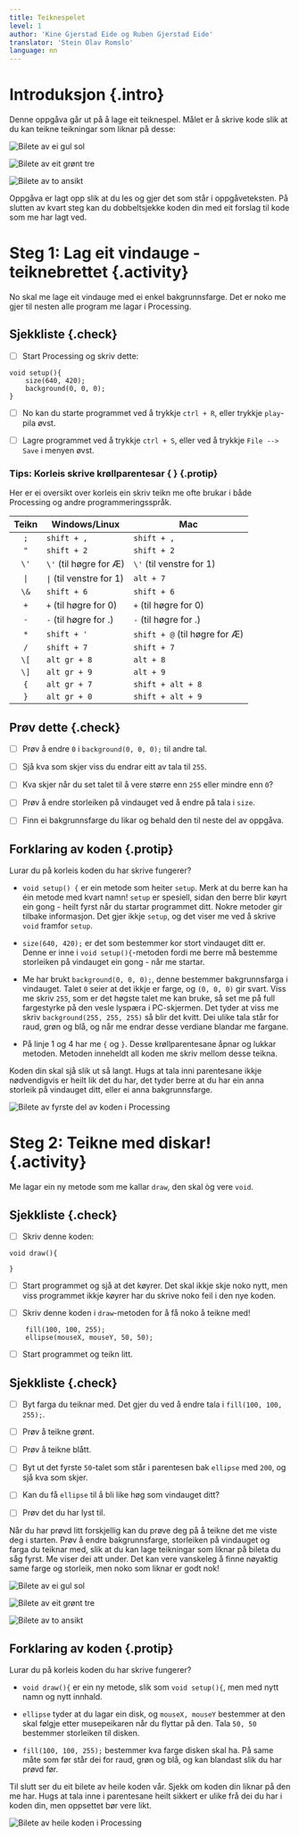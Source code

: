 ```yaml
---
title: Teiknespelet
level: 1
author: 'Kine Gjerstad Eide og Ruben Gjerstad Eide'
translator: 'Stein Olav Romslo'
language: nn
---
```



# Introduksjon {.intro}

Denne oppgåva går ut på å lage eit teiknespel. Målet er å skrive kode slik at du
kan teikne teikningar som liknar på desse:

![Bilete av ei gul sol](Gulsol.png)

![Bilete av eit grønt tre](gronttre.png)

![Bilete av to ansikt](tofjes.png)

Oppgåva er lagt opp slik at du les og gjer det som står i oppgåveteksten. På
slutten av kvart steg kan du dobbeltsjekke koden din med eit forslag til kode
som me har lagt ved.


# Steg 1: Lag eit vindauge - teiknebrettet {.activity}

No skal me lage eit vindauge med ei enkel bakgrunnsfarge. Det er noko me gjer
til nesten alle program me lagar i Processing.

## Sjekkliste {.check}

- [ ] Start Processing og skriv dette:

```Processing
void setup(){
    size(640, 420);
    background(0, 0, 0);
}
```

- [ ] No kan du starte programmet ved å trykkje `ctrl + R`, eller trykkje
  `play`-pila øvst.

- [ ] Lagre programmet ved å trykkje `ctrl + S`, eller ved å trykkje `File -->
  Save` i menyen øvst.

### Tips: Korleis skrive krøllparentesar { } {.protip}

Her er ei oversikt over korleis ein skriv teikn me ofte brukar i både Processing
og andre programmeringsspråk.

| Teikn | Windows/Linux            | Mac                           |
|:-----:| ------------------------ | ----------------------------- |
| `;`   | `shift + ,`              | `shift + ,`                   |
| `"`   | `shift + 2`              | `shift + 2`                   |
| `\'`  | `\'` (til høgre for Æ)   | `\'` (til venstre for 1)      |
| `\|`  | `\|` (til venstre for 1) | `alt + 7`                     |
| `\&`  | `shift + 6`              | `shift + 6`                   |
| `+`   | `+` (til høgre for 0)    | `+` (til høgre for 0)         |
| `-`   | `-` (til høgre for .)    | `-` (til høgre for .)         |
| `*`   | `shift + '`              | `shift + @` (til høgre for Æ) |
| `/`   | `shift + 7`              | `shift + 7`                   |
| `\[`  | `alt gr + 8`             | `alt + 8`                     |
| `\]`  | `alt gr + 9`             | `alt + 9`                     |
| `{`   | `alt gr + 7`             | `shift + alt + 8`             |
| `}`   | `alt gr + 0`             | `shift + alt + 9`             |

## Prøv dette {.check}

- [ ] Prøv å endre `0` i `background(0, 0, 0);` til andre tal.

- [ ] Sjå kva som skjer viss du endrar eitt av tala til `255`.

- [ ] Kva skjer når du set talet til å vere større enn `255` eller mindre enn
  `0`?

- [ ] Prøv å endre storleiken på vindauget ved å endre på tala i `size`.

- [ ] Finn ei bakgrunnsfarge du likar og behald den til neste del av oppgåva.

## Forklaring av koden {.protip}

Lurar du på korleis koden du har skrive fungerer?

- `void setup() {` er ein metode som heiter `setup`. Merk at du berre kan ha éin
  metode med kvart namn! `setup` er spesiell, sidan den berre blir køyrt ein
  gong - heilt fyrst når du startar programmet ditt. Nokre metoder gir tilbake
  informasjon. Det gjer ikkje `setup`, og det viser me ved å skrive `void`
  framfor `setup`.

- `size(640, 420);` er det som bestemmer kor stort vindauget ditt er. Denne er
  inne i `void setup(){`-metoden fordi me berre må bestemme storleiken på
  vindauget ein gong - når me startar.

- Me har brukt `background(0, 0, 0);`, denne bestemmer bakgrunnsfarga i
  vindauget. Talet `0` seier at det ikkje er farge, og `(0, 0, 0)` gir svart.
  Viss me skriv `255`, som er det høgste talet me kan bruke, så set me på full
  fargestyrke på den vesle lyspæra i PC-skjermen. Det tyder at viss me skriv
  `background(255, 255, 255)` så blir det kvitt. Dei ulike tala står for raud,
  grøn og blå, og når me endrar desse verdiane blandar me fargane.

- På linje 1 og 4 har me `{` og `}`. Desse krøllparentesane åpnar og lukkar
  metoden. Metoden inneheldt all koden me skriv mellom desse teikna.

Koden din skal sjå slik ut så langt. Hugs at tala inni parentesane ikkje
nødvendigvis er heilt lik det du har, det tyder berre at du har ein anna
storleik på vindauget ditt, eller ei anna bakgrunnsfarge.

![Bilete av fyrste del av koden i Processing](steg1.png)


# Steg 2: Teikne med diskar! {.activity}

Me lagar ein ny metode som me kallar `draw`, den skal òg vere `void`.

## Sjekkliste {.check}

- [ ] Skriv denne koden:

```Processing
void draw(){

}
```

- [ ] Start programmet og sjå at det køyrer. Det skal ikkje skje noko nytt, men
  viss programmet ikkje køyrer har du skrive noko feil i den nye koden.

- [ ] Skriv denne koden i `draw`-metoden for å få noko å teikne med!

```Processing
    fill(100, 100, 255);
    ellipse(mouseX, mouseY, 50, 50);
```

- [ ] Start programmet og teikn litt.

## Sjekkliste {.check}

- [ ] Byt farga du teiknar med. Det gjer du ved å endre tala i `fill(100, 100,
  255);`.

- [ ] Prøv å teikne grønt.

- [ ] Prøv å teikne blått.

- [ ] Byt ut det fyrste `50`-talet som står i parentesen bak `ellipse` med
  `200`, og sjå kva som skjer.

- [ ] Kan du få `ellipse` til å bli like høg som vindauget ditt?

- [ ] Prøv det du har lyst til.

Når du har prøvd litt forskjellig kan du prøve deg på å teikne det me viste deg
i starten. Prøv å endre bakgrunnsfarge, storleiken på vindauget og farga du
teiknar med, slik at du kan lage teikningar som liknar på bileta du såg fyrst.
Me viser dei att under. Det kan vere vanskeleg å finne nøyaktig same farge og
storleik, men noko som liknar er godt nok!

![Bilete av ei gul sol](Gulsol.png)

![Bilete av eit grønt tre](gronttre.png)

![Bilete av to ansikt](tofjes.png)

## Forklaring av koden {.protip}

Lurar du på korleis koden du har skrive fungerer?

- `void draw(){` er ein ny metode, slik som `void setup(){`, men med nytt namn
  og nytt innhald.

- `ellipse` tyder at du lagar ein disk, og `mouseX, mouseY` bestemmer at den
  skal følgje etter musepeikaren når du flyttar på den. Tala `50, 50` bestemmer
  storleiken til disken.

- `fill(100, 100, 255);` bestemmer kva farge disken skal ha. På same måte som
  før står dei for raud, grøn og blå, og kan blandast slik du har prøvd før.

Til slutt ser du eit bilete av heile koden vår. Sjekk om koden din liknar på den
me har. Hugs at tala inne i parentesane heilt sikkert er ulike frå dei du har i
koden din, men oppsettet bør vere likt.

![Bilete av heile koden i Processing](helekoden.png)
